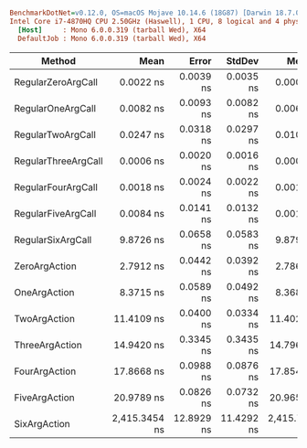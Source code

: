 ``` ini

BenchmarkDotNet=v0.12.0, OS=macOS Mojave 10.14.6 (18G87) [Darwin 18.7.0]
Intel Core i7-4870HQ CPU 2.50GHz (Haswell), 1 CPU, 8 logical and 4 physical cores
  [Host]     : Mono 6.0.0.319 (tarball Wed), X64
  DefaultJob : Mono 6.0.0.319 (tarball Wed), X64


```
|              Method |          Mean |      Error |     StdDev |        Median |
|-------------------- |--------------:|-----------:|-----------:|--------------:|
|  RegularZeroArgCall |     0.0022 ns |  0.0039 ns |  0.0035 ns |     0.0000 ns |
|   RegularOneArgCall |     0.0082 ns |  0.0093 ns |  0.0082 ns |     0.0067 ns |
|   RegularTwoArgCall |     0.0247 ns |  0.0318 ns |  0.0297 ns |     0.0106 ns |
| RegularThreeArgCall |     0.0006 ns |  0.0020 ns |  0.0016 ns |     0.0000 ns |
|  RegularFourArgCall |     0.0018 ns |  0.0024 ns |  0.0022 ns |     0.0012 ns |
|  RegularFiveArgCall |     0.0084 ns |  0.0141 ns |  0.0132 ns |     0.0019 ns |
|   RegularSixArgCall |     9.8726 ns |  0.0658 ns |  0.0583 ns |     9.8792 ns |
|       ZeroArgAction |     2.7912 ns |  0.0442 ns |  0.0392 ns |     2.7866 ns |
|        OneArgAction |     8.3715 ns |  0.0589 ns |  0.0492 ns |     8.3686 ns |
|        TwoArgAction |    11.4109 ns |  0.0400 ns |  0.0334 ns |    11.4022 ns |
|      ThreeArgAction |    14.9420 ns |  0.3345 ns |  0.3435 ns |    14.7967 ns |
|       FourArgAction |    17.8668 ns |  0.0988 ns |  0.0876 ns |    17.8542 ns |
|       FiveArgAction |    20.9789 ns |  0.0826 ns |  0.0732 ns |    20.9656 ns |
|        SixArgAction | 2,415.3454 ns | 12.8929 ns | 11.4292 ns | 2,415.7185 ns |
